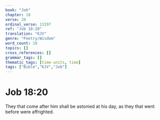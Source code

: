 ```yaml
---
book: "Job"
chapter: 18
verse: 20
ordinal_verse: 13297
ref: "Job 18:20"
translation: "KJV"
genre: "Poetry/Wisdom"
word_count: 18
topics: []
cross_references: []
grammar_tags: []
thematic_tags: [time-units, time]
tags: ["Bible","KJV","Job"]
---
```


# Job 18:20

They that come after him shall be astonied at his day, as they that went before were affrighted.
